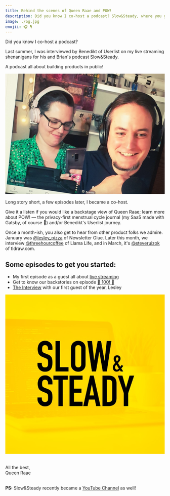 ```yaml
---
title: Behind the scenes of Queen Raae and POW!
description: Did you know I co-host a podcast? Slow&Steady, where you get to follow along as we build products in public.
image: ./og.jpg
emojii: 🎧 🎙
---
```


Did you know I co-host a podcast?

Last summer, I was interviewed by Benedikt of Userlist on my live streaming shenanigans for his and Brian's podcast Slow&Steady.

A podcast all about building products in public!

![Benedicte and Benedikt recording](recording.jpg)

Long story short, a few episodes later, I became a co-host.

Give it a listen if you would like a backstage view of Queen Raae; learn more about POW! — the privacy-first menstrual cycle journal (my SaaS made with Gatsby, of course 🤣) and/or Benedikt's Userlist journey.

Once a month-ish, you also get to hear from other product folks we admire. January was [@lesley_pizza](https://twitter.com/lesley_pizza) of Newsletter Glue. Later this month, we interview [@threehourcoffee](https://twitter.com/threehourcoffee) of Llama Life, and in March, it's [@steveruizok](https://twitter.com/steveruizok) of tldraw.com.

## Some episodes to get you started:

- My first episode as a guest all about [live streaming](https://www.slowandsteadypodcast.com/episodes/live-streaming-with-benedicte-raae)
- Get to know our backstories on episode [🥳 100! 🥳](https://www.slowandsteadypodcast.com/episodes/100)
- [The Interview](https://www.slowandsteadypodcast.com/episodes/newsletter-glue-with-lesley) with our first guest of the year, Lesley

[![Slow&Steady logo](brand.jpg)](https://www.slowandsteadypodcast.com)

&nbsp;  
All the best,  
Queen Raae

&nbsp;  
**PS:** Slow&Steady recently became a [YouTube Channel](https://www.youtube.com/channel/UCClPRy5lP1KHqtxZPJbtfBg) as well!
